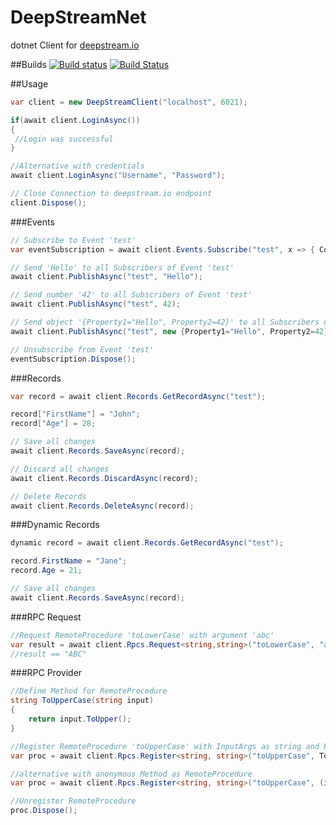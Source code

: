 DeepStreamNet
=============

dotnet Client for [deepstream.io](https://deepstream.io)

##Builds
[![Build status](https://ci.appveyor.com/api/projects/status/aj8op4emvlivn7jx/branch/develop?svg=true)](https://ci.appveyor.com/project/schulz3000/deepstreamnet/branch/develop) [![Build Status](https://travis-ci.org/schulz3000/deepstreamNet.svg?branch=develop)](https://travis-ci.org/schulz3000/deepstreamNet)

##Usage

```csharp
var client = new DeepStreamClient("localhost", 6021);

if(await client.LoginAsync())
{
 //Login was successful   
}

//Alternative with credentials
await client.LoginAsync("Username", "Password");

// Close Connection to deepstream.io endpoint
client.Dispose();
```

###Events

```csharp
// Subscribe to Event 'test'
var eventSubscription = await client.Events.Subscribe("test", x => { Console.WriteLine(x); });

// Send 'Hello' to all Subscribers of Event 'test'
await client.PublishAsync("test", "Hello");

// Send number '42' to all Subscribers of Event 'test'
await client.PublishAsync("test", 42);

// Send object '{Property1="Hello", Property2=42}' to all Subscribers of Event 'test'
await client.PublishAsync("test", new {Property1="Hello", Property2=42});

// Unsubscribe from Event 'test'
eventSubscription.Dispose();
```

###Records

```csharp
var record = await client.Records.GetRecordAsync("test");

record["FirstName"] = "John";
record["Age"] = 28;

// Save all changes
await client.Records.SaveAsync(record);

// Discard all changes
await client.Records.DiscardAsync(record);

// Delete Records
await client.Records.DeleteAsync(record);
```

###Dynamic Records

```csharp
dynamic record = await client.Records.GetRecordAsync("test");

record.FirstName = "Jane";
record.Age = 21;

// Save all changes
await client.Records.SaveAsync(record);
```

###RPC Request

```csharp
//Request RemoteProcedure 'toLowerCase' with argument 'abc'
var result = await client.Rpcs.Request<string,string>("toLowerCase", "abc");
//result == "ABC"
```

###RPC Provider

```csharp
//Define Method for RemoteProcedure
string ToUpperCase(string input)
{
    return input.ToUpper();
}

//Register RemoteProcedure 'toUpperCase' with InputArgs as string and Result as string
var proc = await client.Rpcs.Register<string, string>("toUpperCase", ToUpperCase);

//alternative with anonymous Method as RemoteProcedure
var proc = await client.Rpcs.Register<string, string>("toUpperCase", (input)=>input.ToUpper());

//Unregister RemoteProcedure
proc.Dispose(); 
```